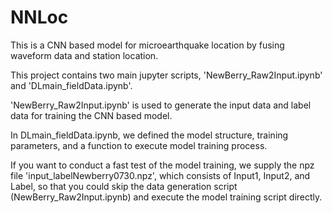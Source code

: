 # NNLoc
This is a CNN based model for microearthquake location by fusing waveform data and station location. 

This project contains two main jupyter scripts, 'NewBerry_Raw2Input.ipynb' and 'DLmain_fieldData.ipynb'.

'NewBerry_Raw2Input.ipynb' is used to generate the input data and label data for training the CNN based model. 

In DLmain_fieldData.ipynb, we defined the model structure, training parameters, and a function to execute model training process.

If you want to conduct a fast test of the model training, we supply the npz file 'input_labelNewberry0730.npz', which consists of Input1, Input2, and Label, so that you could skip the data generation script (NewBerry_Raw2Input.ipynb) and execute the model training script directly. 